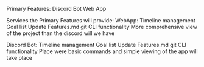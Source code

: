 Primary Features: 
Discord Bot
Web App



Services the Primary Features will provide:
WebApp:
	Timeline management
	Goal list
	Update Features.md
	git CLI functionality
	More comprehensive view of the project than the discord will we have

Discord Bot:
	Timeline management
	Goal list
	Update Features.md
	git CLI functionality
	Place were basic commands and simple viewing of the app will take place
